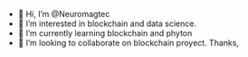- 👋 Hi, I’m @Neuromagtec
- 👀 I’m interested in blockchain and data science.
- 🌱 I’m currently learning blockchain and phyton
- 💞️ I’m looking to collaborate on blockchain proyect.
Thanks,

